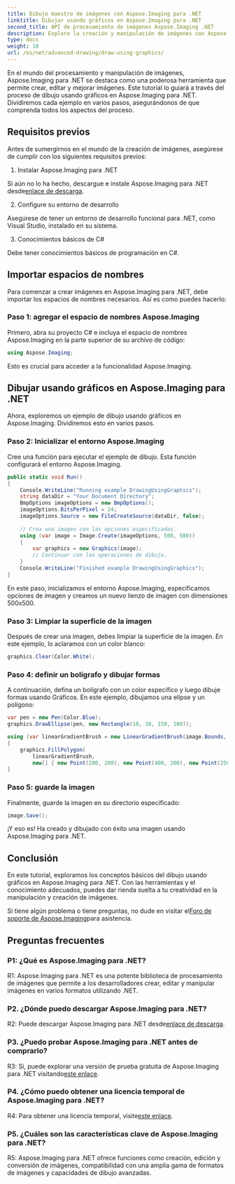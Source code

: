 ```yaml
---
title: Dibujo maestro de imágenes con Aspose.Imaging para .NET
linktitle: Dibujar usando gráficos en Aspose.Imaging para .NET
second_title: API de procesamiento de imágenes Aspose.Imaging .NET
description: Explore la creación y manipulación de imágenes con Aspose.Imaging para .NET. Aprenda a dibujar y editar imágenes en C# con facilidad.
type: docs
weight: 10
url: /es/net/advanced-drawing/draw-using-graphics/
---
```

En el mundo del procesamiento y manipulación de imágenes, Aspose.Imaging para .NET se destaca como una poderosa herramienta que permite crear, editar y mejorar imágenes. Este tutorial lo guiará a través del proceso de dibujo usando gráficos en Aspose.Imaging para .NET. Dividiremos cada ejemplo en varios pasos, asegurándonos de que comprenda todos los aspectos del proceso.

## Requisitos previos

Antes de sumergirnos en el mundo de la creación de imágenes, asegúrese de cumplir con los siguientes requisitos previos:

1. Instalar Aspose.Imaging para .NET

 Si aún no lo ha hecho, descargue e instale Aspose.Imaging para .NET desde[enlace de descarga](https://releases.aspose.com/imaging/net/).

2. Configure su entorno de desarrollo

Asegúrese de tener un entorno de desarrollo funcional para .NET, como Visual Studio, instalado en su sistema.

3. Conocimientos básicos de C#

Debe tener conocimientos básicos de programación en C#.

## Importar espacios de nombres

Para comenzar a crear imágenes en Aspose.Imaging para .NET, debe importar los espacios de nombres necesarios. Así es como puedes hacerlo:

### Paso 1: agregar el espacio de nombres Aspose.Imaging

Primero, abra su proyecto C# e incluya el espacio de nombres Aspose.Imaging en la parte superior de su archivo de código:

```csharp
using Aspose.Imaging;
```

Esto es crucial para acceder a la funcionalidad Aspose.Imaging.

## Dibujar usando gráficos en Aspose.Imaging para .NET

Ahora, exploremos un ejemplo de dibujo usando gráficos en Aspose.Imaging. Dividiremos esto en varios pasos.

### Paso 2: Inicializar el entorno Aspose.Imaging

Cree una función para ejecutar el ejemplo de dibujo. Esta función configurará el entorno Aspose.Imaging.

```csharp
public static void Run()
{
    Console.WriteLine("Running example DrawingUsingGraphics");
    string dataDir = "Your Document Directory";
    BmpOptions imageOptions = new BmpOptions();
    imageOptions.BitsPerPixel = 24;
    imageOptions.Source = new FileCreateSource(dataDir, false);
    
    // Crea una imagen con las opciones especificadas.
    using (var image = Image.Create(imageOptions, 500, 500))
    {
        var graphics = new Graphics(image);
        // Continuar con las operaciones de dibujo.
    }
    Console.WriteLine("Finished example DrawingUsingGraphics");
}
```

En este paso, inicializamos el entorno Aspose.Imaging, especificamos opciones de imagen y creamos un nuevo lienzo de imagen con dimensiones 500x500.

### Paso 3: Limpiar la superficie de la imagen

Después de crear una imagen, debes limpiar la superficie de la imagen. En este ejemplo, lo aclaramos con un color blanco:

```csharp
graphics.Clear(Color.White);
```

### Paso 4: definir un bolígrafo y dibujar formas

A continuación, defina un bolígrafo con un color específico y luego dibuje formas usando Gráficos. En este ejemplo, dibujamos una elipse y un polígono:

```csharp
var pen = new Pen(Color.Blue);
graphics.DrawEllipse(pen, new Rectangle(10, 10, 150, 100));

using (var linearGradientBrush = new LinearGradientBrush(image.Bounds, Color.Red, Color.White, 45f))
{
    graphics.FillPolygon(
        linearGradientBrush,
        new[] { new Point(200, 200), new Point(400, 200), new Point(250, 350) });
}
```

### Paso 5: guarde la imagen

Finalmente, guarde la imagen en su directorio especificado:

```csharp
image.Save();
```

¡Y eso es! Ha creado y dibujado con éxito una imagen usando Aspose.Imaging para .NET.

## Conclusión

En este tutorial, exploramos los conceptos básicos del dibujo usando gráficos en Aspose.Imaging para .NET. Con las herramientas y el conocimiento adecuados, puedes dar rienda suelta a tu creatividad en la manipulación y creación de imágenes.

 Si tiene algún problema o tiene preguntas, no dude en visitar el[Foro de soporte de Aspose.Imaging](https://forum.aspose.com/)para asistencia.

## Preguntas frecuentes

### P1: ¿Qué es Aspose.Imaging para .NET?

R1: Aspose.Imaging para .NET es una potente biblioteca de procesamiento de imágenes que permite a los desarrolladores crear, editar y manipular imágenes en varios formatos utilizando .NET.

### P2. ¿Dónde puedo descargar Aspose.Imaging para .NET?

 R2: Puede descargar Aspose.Imaging para .NET desde[enlace de descarga](https://releases.aspose.com/imaging/net/).

### P3. ¿Puedo probar Aspose.Imaging para .NET antes de comprarlo?

 R3: Sí, puede explorar una versión de prueba gratuita de Aspose.Imaging para .NET visitando[este enlace](https://releases.aspose.com/).

### P4. ¿Cómo puedo obtener una licencia temporal de Aspose.Imaging para .NET?

 R4: Para obtener una licencia temporal, visite[este enlace](https://purchase.aspose.com/temporary-license/).

### P5. ¿Cuáles son las características clave de Aspose.Imaging para .NET?

R5: Aspose.Imaging para .NET ofrece funciones como creación, edición y conversión de imágenes, compatibilidad con una amplia gama de formatos de imágenes y capacidades de dibujo avanzadas.